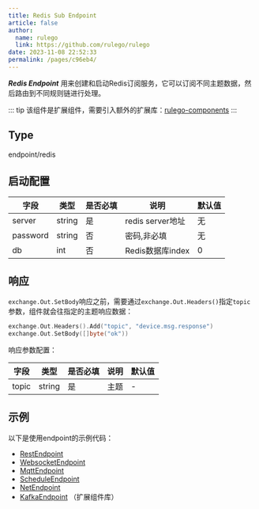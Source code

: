 ```yaml
---
title: Redis Sub Endpoint
article: false
author: 
  name: rulego
  link: https://github.com/rulego/rulego
date: 2023-11-08 22:52:33
permalink: /pages/c96eb4/
---
```


***Redis Endpoint*** <Badge text="v0.22.0+"/> 用来创建和启动Redis订阅服务，它可以订阅不同主题数据，然后路由到不同规则链进行处理。

::: tip 
该组件是扩展组件，需要引入额外的扩展库：[rulego-components](https://github.com/rulego/rulego-components)
:::

## Type

endpoint/redis

## 启动配置

| 字段       | 类型     | 是否必填 | 说明             | 默认值 |
|----------|--------|------|----------------|-----|
| server   | string | 是    | redis server地址 | 无   |
| password | string | 否    | 密码,非必填         | 无   |
| db       | int    | 否    | Redis数据库index  | 0   |


## 响应

`exchange.Out.SetBody`响应之前，需要通过`exchange.Out.Headers()`指定`topic`参数，组件就会往指定的主题响应数据：

```go
exchange.Out.Headers().Add("topic", "device.msg.response")
exchange.Out.SetBody([]byte("ok"))
```

响应参数配置：

| 字段        | 类型     | 是否必填 | 说明    | 默认值 |
|-----------|--------|------|-------|-----|
| topic     | string | 是    | 主题    | -   |

## 示例

以下是使用endpoint的示例代码：

- [RestEndpoint](https://github.com/rulego/rulego/tree/main/examples/http_endpoint/http_endpoint.go)
- [WebsocketEndpoint](https://github.com/rulego/rulego/tree/main/endpoint/websocket/websocket_test.go)
- [MqttEndpoint](https://github.com/rulego/rulego/tree/main/endpoint/mqtt/mqtt_test.go)
- [ScheduleEndpoint](https://github.com/rulego/rulego/tree/main/endpoint/schedule/schedule_test.go)
- [NetEndpoint](https://github.com/rulego/rulego-components/blob/main/endpoint/net/net_test.go)
- [KafkaEndpoint](https://github.com/rulego/rulego-components/blob/main/endpoint/kafka/kafka_test.go) （扩展组件库）